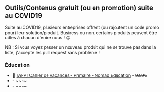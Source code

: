 ## Outils/Contenus gratuit (ou en promotion) suite au COVID19

Suite au COVID19, plusieurs entreprises offrent (ou rajoutent un code promo pour) leur solution/produit.
Business ou non, certains produits peuvent être utiles à chacun d'entre nous ! :blush:

NB : Si vous voyez passer un nouveau produit qui ne se trouve pas dans la liste, j'accepte les pull request sans problème !

### Éducation

- :school: [[APP] Cahier de vacances - Primaire - Nomad Education](https://play.google.com/store/apps/details?id=com.nomadeducation.cahiersdevacances) - ~~9.99€~~
- []() - ~~~~
- []() - ~~~~